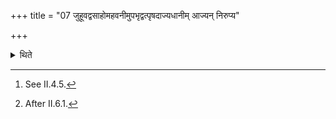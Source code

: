 +++
title = "07 जुहूवद्वसाहोमहवनीमुपभृद्वत्पृषदाज्यधानीम् आज्यन् निरुप्य"

+++

<details><summary>थिते</summary>

7. In the manner of the cleansing of the Juhū[^1] he cleanses the vasā-offering(-ladle); in the manner of Upbhr̥t(he cleanses) the container(-ladle) of clotted ghee. Having poured out ghee[^3] he pours out curds.  

[^1]: See II.4.5.  

[^2]: See II.4.6.  

[^3]: After II.6.1.
</details>
